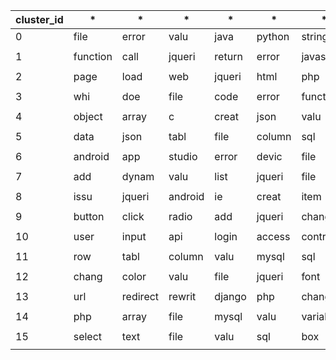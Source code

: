 cluster_id | * | * | * | * | * | * | * | * | * | * | * | * | * | * | * 
 --- | ---| ---| ---| ---| ---| ---| ---| ---| ---| ---| ---| ---| ---| ---| ---
0 | file | error | valu | java | python | string | c | creat | array | server | # | jqueri | set | list | imag | class
  | | | | | | | | | | | | | | | 
1 | function | call | jqueri | return | error | javascript | c | python | valu | variabl | c++ | paramet | pass | class | argument | data
  | | | | | | | | | | | | | | | 
2 | page | load | web | jqueri | html | php | asp | javascript | net | show | multipl | make | data | reload | scroll | error
  | | | | | | | | | | | | | | | 
3 | whi | doe | file | code | error | function | string | differ | loop | give | need | valu | result | call | method | class
  | | | | | | | | | | | | | | | 
4 | object | array | c | creat | json | valu | javascript | java | return | type | class | method | pass | attribut | list | properti
  | | | | | | | | | | | | | | | 
5 | data | json | tabl | file | column | sql | valu | store | read | databas | insert | return | core | set | frame | save
  | | | | | | | | | | | | | | | 
6 | android | app | studio | error | devic | file | imag | java | applic | activ | view | show | custom | screen | servic | class
  | | | | | | | | | | | | | | | 
7 | add | dynam | valu | list | jqueri | file | data | element | text | class | c | # | multipl | librari | function | field
  | | | | | | | | | | | | | | | 
8 | issu | jqueri | android | ie | creat | item | server | javascript | css | data | api | io | app | php | x | file
  | | | | | | | | | | | | | | | 
9 | button | click | radio | add | jqueri | chang | android | creat | event | display | submit | dynam | page | text | dialog | form
  | | | | | | | | | | | | | | | 
10 | user | input | api | login | access | control | make | email | current | asp | net | updat | time | data | set | id
  | | | | | | | | | | | | | | | 
11 | row | tabl | column | valu | mysql | sql | cell | select | updat | data | base | delet | one | multipl | count | differ
  | | | | | | | | | | | | | | | 
12 | chang | color | valu | file | jqueri | font | text | background | size | variabl | without | class | view | style | javascript | content
  | | | | | | | | | | | | | | | 
13 | url | redirect | rewrit | django | php | chang | jqueri | post | link | htaccess | queri | request | string | imag | page | paramet
  | | | | | | | | | | | | | | | 
14 | php | array | file | mysql | valu | variabl | function | error | html | queri | data | code | result | display | server | make
  | | | | | | | | | | | | | | | 
15 | select | text | file | valu | sql | box | field | list | tabl | multipl | element | string | display | column | line | input
  | | | | | | | | | | | | | | | 
